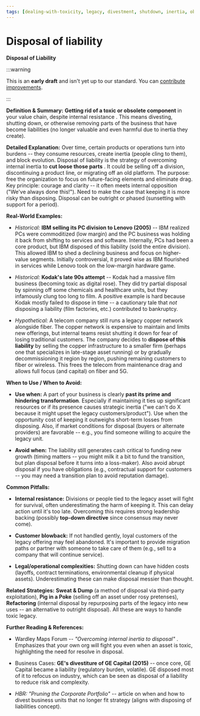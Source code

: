 ```yaml
---
tags: [dealing-with-toxicity, legacy, divestment, shutdown, inertia, obsolescence, exit strategy]
---
```


# Disposal of liability

**Disposal of Liability**

:::warning

This is an **early draft** and isn't yet up to our standard.
You can [contribute improvements](https://github.com/dave1010/wardley-leadership-strategies).

:::


**Definition & Summary:** **Getting rid of a toxic or obsolete component** in your value chain, despite internal resistance . This means divesting, shutting down, or otherwise removing parts of the business that have become liabilities (no longer valuable and even harmful due to inertia they create).

**Detailed Explanation:** Over time, certain products or operations turn into burdens -- they consume resources, create inertia (people cling to them), and block evolution. Disposal of liability is the strategy of overcoming internal inertia to **cut loose those parts** . It could be selling off a division, discontinuing a product line, or migrating off an old platform. The purpose: free the organization to focus on future-facing elements and eliminate drag. Key principle: courage and clarity -- it often meets internal opposition ("We've always done this!"). Need to make the case that keeping it is more risky than disposing. Disposal can be outright or phased (sunsetting with support for a period).

**Real-World Examples:**

-  *Historical:* **IBM selling its PC division to Lenovo (2005)** -- IBM realized PCs were commoditized (low margin) and the PC business was holding it back from shifting to services and software. Internally, PCs had been a core product, but IBM disposed of this liability (sold the entire division). This allowed IBM to shed a declining business and focus on higher-value segments. Initially controversial, it proved wise as IBM flourished in services while Lenovo took on the low-margin hardware game.

-  *Historical:* **Kodak's late 90s attempt** -- Kodak had a massive film business (becoming toxic as digital rose). They did try partial disposal by spinning off some chemicals and healthcare units, but they infamously clung too long to film. A positive example is hard because Kodak mostly failed to dispose in time -- a cautionary tale that *not* disposing a liability (film factories, etc.) contributed to bankruptcy.

-  *Hypothetical:* A telecom company still runs a legacy copper network alongside fiber. The copper network is expensive to maintain and limits new offerings, but internal teams resist shutting it down for fear of losing traditional customers. The company decides to **dispose of this liability** by selling the copper infrastructure to a smaller firm (perhaps one that specializes in late-stage asset running) or by gradually decommissioning it region by region, pushing remaining customers to fiber or wireless. This frees the telecom from maintenance drag and allows full focus (and capital) on fiber and 5G.

**When to Use / When to Avoid:**

-  **Use when:** A part of your business is clearly **past its prime and hindering transformation**. Especially if maintaining it ties up significant resources or if its presence causes strategic inertia ("we can't do X because it might upset the legacy customers/product"). Use when the opportunity cost of keeping it outweighs short-term losses from disposing. Also, if market conditions for disposal (buyers or alternate providers) are favorable -- e.g., you find someone willing to acquire the legacy unit.

-  **Avoid when:** The liability still generates cash critical to funding new growth (timing matters -- you might milk it a bit to fund the transition, but plan disposal before it turns into a loss-maker). Also avoid abrupt disposal if you have obligations (e.g., contractual support for customers -- you may need a transition plan to avoid reputation damage).

**Common Pitfalls:**

-  **Internal resistance:** Divisions or people tied to the legacy asset will fight for survival, often underestimating the harm of keeping it. This can delay action until it's too late. Overcoming this requires strong leadership backing (possibly **top-down directive** since consensus may never come).

-  **Customer blowback:** If not handled gently, loyal customers of the legacy offering may feel abandoned. It's important to provide migration paths or partner with someone to take care of them (e.g., sell to a company that will continue service).

-  **Legal/operational complexities:** Shutting down can have hidden costs (layoffs, contract terminations, environmental cleanup if physical assets). Underestimating these can make disposal messier than thought.

**Related Strategies:** **Sweat & Dump** (a method of disposal via third-party exploitation), **Pig in a Poke** (selling off an asset under rosy pretenses), **Refactoring** (internal disposal by repurposing parts of the legacy into new uses -- an alternative to outright disposal). All these are ways to handle toxic legacy.

**Further Reading & References:**

-  Wardley Maps Forum -- *"Overcoming internal inertia to disposal"* . Emphasizes that your own org will fight you even when an asset is toxic, highlighting the need for resolve in disposal.

-  Business Cases: **GE's divestiture of GE Capital (2015)** -- once core, GE Capital became a liability (regulatory burden, volatile). GE disposed most of it to refocus on industry, which can be seen as disposal of a liability to reduce risk and complexity.

-  *HBR: "Pruning the Corporate Portfolio"* -- article on when and how to divest business units that no longer fit strategy (aligns with disposing of liabilities concept).